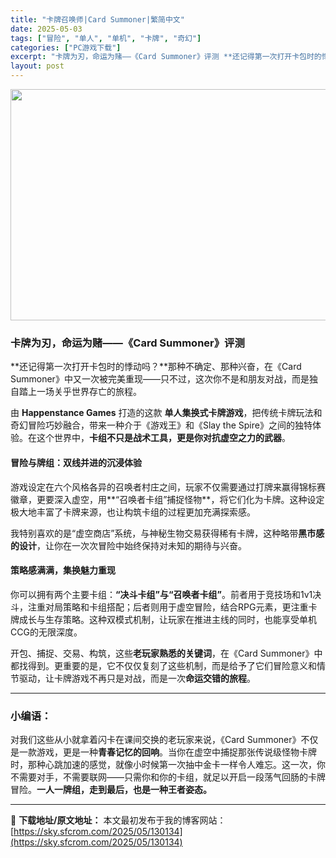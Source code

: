 ```yaml
---
title: "卡牌召唤师|Card Summoner|繁简中文"
date: 2025-05-03
tags: ["冒险", "单人", "单机", "卡牌", "奇幻"]
categories: ["PC游戏下载"]
excerpt: "卡牌为刃，命运为赌——《Card Summoner》评测 **还记得第一次打开卡包时的悸动吗？**那种不确定、那种兴奋，在《Card Summoner》中又一次被完美重现——只不过，这次你不是和朋友对战，而是独自踏上一场关乎世界存亡的旅程。 由 Happenstance Games 打造的这款 单人&hellip;"
layout: post
---
```


<img class="aligncenter size-full wp-image-130135" src="https://sky.sfcrom.com/wp-content/uploads/2025/05/202505030642058.webp" alt="" width="660" height="370" />
<h3><strong>卡牌为刃，命运为赌——《Card Summoner》评测</strong></h3>
**还记得第一次打开卡包时的悸动吗？**那种不确定、那种兴奋，在《Card Summoner》中又一次被完美重现——只不过，这次你不是和朋友对战，而是独自踏上一场关乎世界存亡的旅程。

由 <strong>Happenstance Games</strong> 打造的这款 <strong>单人集换式卡牌游戏</strong>，把传统卡牌玩法和奇幻冒险巧妙融合，带来一种介于《游戏王》和《Slay the Spire》之间的独特体验。在这个世界中，<strong>卡组不只是战术工具，更是你对抗虚空之力的武器</strong>。
<h4><strong>冒险与牌组：双线并进的沉浸体验</strong></h4>
游戏设定在六个风格各异的召唤者村庄之间，玩家不仅需要通过打牌来赢得锦标赛徽章，更要深入虚空，用**“召唤者卡组”捕捉怪物**，将它们化为卡牌。这种设定极大地丰富了卡牌来源，也让构筑卡组的过程更加充满探索感。

我特别喜欢的是“虚空商店”系统，与神秘生物交易获得稀有卡牌，这种略带<strong>黑市感的设计</strong>，让你在一次次冒险中始终保持对未知的期待与兴奋。
<h4><strong>策略感满满，集换魅力重现</strong></h4>
你可以拥有两个主要卡组：<strong>“决斗卡组”与“召唤者卡组”</strong>。前者用于竞技场和1v1决斗，注重对局策略和卡组搭配；后者则用于虚空冒险，结合RPG元素，更注重卡牌成长与生存策略。这种双模式机制，让玩家在推进主线的同时，也能享受单机CCG的无限深度。

开包、捕捉、交易、构筑，这些<strong>老玩家熟悉的关键词</strong>，在《Card Summoner》中都找得到。更重要的是，它不仅仅复刻了这些机制，而是给予了它们冒险意义和情节驱动，让卡牌游戏不再只是对战，而是一次<strong>命运交错的旅程</strong>。

<hr />

<h3><strong>小编语：</strong></h3>
对我们这些从小就拿着闪卡在课间交换的老玩家来说，《Card Summoner》不仅是一款游戏，更是一种<strong>青春记忆的回响</strong>。当你在虚空中捕捉那张传说级怪物卡牌时，那种心跳加速的感觉，就像小时候第一次抽中金卡一样令人难忘。这一次，你不需要对手，不需要联网——只需你和你的卡组，就足以开启一段荡气回肠的卡牌冒险。<strong>一人一牌组，走到最后，也是一种王者姿态。</strong>

---
📖 **下载地址/原文地址：** 本文最初发布于我的博客网站：[https://sky.sfcrom.com/2025/05/130134](https://sky.sfcrom.com/2025/05/130134)
